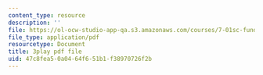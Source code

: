 ```yaml
---
content_type: resource
description: ''
file: https://ol-ocw-studio-app-qa.s3.amazonaws.com/courses/7-01sc-fundamentals-of-biology-fall-2011/47c8fea50a0464f651b1f38970726f2b_OK7_ReXhVaQ.pdf
file_type: application/pdf
resourcetype: Document
title: 3play pdf file
uid: 47c8fea5-0a04-64f6-51b1-f38970726f2b
---
```

